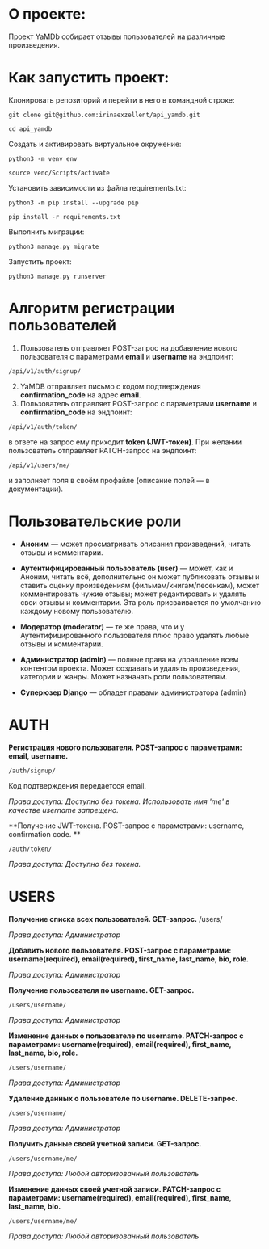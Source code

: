 # О проекте:

Проект YaMDb собирает отзывы пользователей на различные произведения.

# Как запустить проект:

Клонировать репозиторий и перейти в него в командной строке:

```
git clone git@github.com:irinaexzellent/api_yamdb.git
```

```
cd api_yamdb
```
Cоздать и активировать виртуальное окружение:

```
python3 -m venv env
```
```
source venc/Scripts/activate
```

Установить зависимости из файла requirements.txt:

```
python3 -m pip install --upgrade pip
```
```
pip install -r requirements.txt
```
Выполнить миграции:
```
python3 manage.py migrate
```

Запустить проект:
```
python3 manage.py runserver
```

# Алгоритм регистрации пользователей
1. Пользователь отправляет POST-запрос на добавление нового пользователя с параметрами **email** и **username** на эндпоинт:
```
/api/v1/auth/signup/
```
2. YaMDB отправляет письмо с кодом подтверждения **confirmation_code** на адрес **email**.
3. Пользователь отправляет POST-запрос с параметрами **username** и **confirmation_code** на эндпоинт:
```
/api/v1/auth/token/
```
в ответе на запрос ему приходит **token (JWT-токен)**.
При желании пользователь отправляет PATCH-запрос на эндпоинт:
```
/api/v1/users/me/ 
```
и заполняет поля в своём профайле (описание полей — в документации).

# Пользовательские роли

+ **Аноним** — может просматривать описания произведений, читать отзывы и комментарии.



+ **Аутентифицированный пользователь (user)** — может, как и Аноним, читать всё, дополнительно он может публиковать отзывы и ставить оценку произведениям (фильмам/книгам/песенкам), может комментировать чужие отзывы; может редактировать и удалять свои отзывы и комментарии. Эта роль присваивается по умолчанию каждому новому пользователю.



+ **Модератор (moderator)** — те же права, что и у Аутентифицированного пользователя плюс право удалять любые отзывы и комментарии.


+ **Администратор (admin)** — полные права на управление всем контентом проекта. Может создавать и удалять произведения, категории и жанры. Может назначать роли пользователям.



+ **Суперюзер Django** — обладет правами администратора (admin)

# AUTH

**Регистрация нового пользователя. POST-запрос с параметрами: email, username.**
```
/auth/signup/
```
Код подтверждения передаетсся email.

*Права доступа: Доступно без токена. Использовать имя 'me' в качестве username запрещено.*

**Получение JWT-токена. POST-запрос с параметрами: username, confirmation code. **
```
/auth/token/
```

*Права доступа: Доступно без токена.*

# USERS

**Получение списка всех пользователей. GET-запрос.**
/users/

*Права доступа: Администратор*

**Добавить нового пользователя. POST-запрос с параметрами: username(required), email(required), first_name, last_name, bio, role.**

*Права доступа: Администратор*

**Получение пользователя по username. GET-запрос.**
```
/users/username/
```

*Права доступа: Администратор*

**Изменение данных о пользователе по username. PATCH-запрос с параметрами: username(required), email(required), first_name, last_name, bio, role.**
```
/users/username/
```

*Права доступа: Администратор*

**Удаление данных о пользователе по username. DELETE-запрос.**
```
/users/username/
```

*Права доступа: Администратор*

**Получить данные своей учетной записи. GET-запрос.**
```
/users/username/me/
```

*Права доступа: Любой авторизованный пользователь*

**Изменение данных своей учетной записи. PATCH-запрос с параметрами: username(required), email(required), first_name, last_name, bio.**
```
/users/username/me/
```

*Права доступа: Любой авторизованный пользователь*















